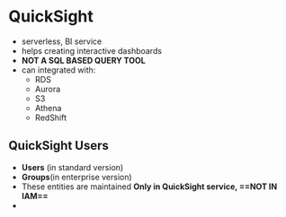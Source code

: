# QuickSight

- serverless, BI service
- helps creating interactive dashboards
- **NOT A SQL BASED QUERY TOOL**
- can integrated with:
	- RDS
	- Aurora
	- S3
	- Athena
	- RedShift


## QuickSight Users

- **Users** (in standard version)
- **Groups**(in enterprise version)
- These entities are maintained **Only in QuickSight service, ==NOT IN IAM==**
- 